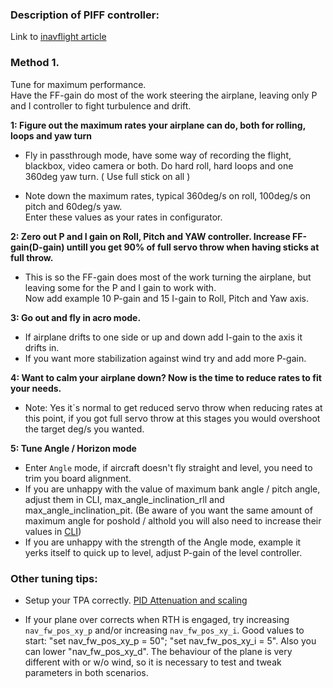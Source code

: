 ### Description of PIFF controller:

Link to [inavflight article](http://inavflight.com/news/pages/2017/02/14/PIFF-controller.html)

###  Method 1.

Tune for maximum performance.  
Have the FF-gain do most of the work steering the airplane, leaving only P and I controller to fight turbulence and drift.  

**1: Figure out the maximum rates your airplane can do, both for rolling, loops and yaw turn**

* Fly in passthrough mode, have some way of recording the flight, blackbox, video camera or both. Do hard roll, hard loops and one 360deg yaw turn. ( Use full stick on all )

* Note down the maximum rates, typical 360deg/s on roll, 100deg/s on pitch and 60deg/s yaw.  
Enter these values as your rates in configurator.  

**2: Zero out P and I gain on Roll, Pitch and YAW controller. Increase FF-gain(D-gain) untill you get 90% of full servo throw when having sticks at full throw.**

* This is so the FF-gain does most of the work turning the airplane, but leaving some for the P and I gain to work with.  
Now add example 10 P-gain and 15 I-gain to Roll, Pitch and Yaw axis.

**3: Go out and fly in acro mode.**

* If airplane drifts to one side or up and down add I-gain to the axis it drifts in.
* If you want more stabilization against wind try and add more P-gain.

**4: Want to calm your airplane down? Now is the time to reduce rates to fit your needs.**

* Note: Yes it`s normal to get reduced servo throw when reducing rates at this point, if you got full servo throw at this stages you would overshoot the target deg/s you wanted.

**5: Tune Angle / Horizon mode**

* Enter `Angle` mode, if aircraft doesn't fly straight and level, you need to trim you board alignment.
* If you are unhappy with the value of maximum bank angle / pitch angle, adjust them in CLI, max_angle_inclination_rll and max_angle_inclination_pit. (Be aware of you want the same amount of maximum angle for poshold / althold you will also need to increase their values in [CLI](https://github.com/iNavFlight/inav/blob/master/docs/Cli.md))
* If you are unhappy with the strength of the Angle mode, example it yerks itself to quick up to level, adjust P-gain of the level controller.

### Other tuning tips:

* Setup your TPA correctly. [PID Attenuation and scaling](https://github.com/iNavFlight/inav/wiki/PID-Attenuation-and-scaling)

* If your plane over corrects when RTH is engaged, try increasing ``nav_fw_pos_xy_p`` and/or increasing ``nav_fw_pos_xy_i``. Good values to start: "set nav_fw_pos_xy_p = 50"; "set nav_fw_pos_xy_i = 5". Also you can lower "nav_fw_pos_xy_d". The behaviour of the plane is very different with or w/o wind, so it is necessary to test and tweak parameters in both scenarios.